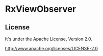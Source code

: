 # RxViewObserver


## License

It's under the Apache License, Version 2.0.

   http://www.apache.org/licenses/LICENSE-2.0
